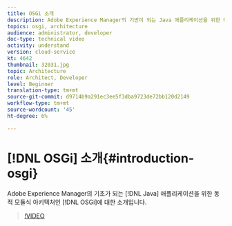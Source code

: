 ```yaml
---
title: OSGi 소개
description: Adobe Experience Manager의 기반이 되는 Java 애플리케이션을 위한 다이내믹한 모듈식 아키텍처인 OSGi를 소개합니다.
topics: osgi, architecture
audience: administrator, developer
doc-type: technical video
activity: understand
version: cloud-service
kt: 4642
thumbnail: 32031.jpg
topic: Architecture
role: Architect, Developer
level: Beginner
translation-type: tm+mt
source-git-commit: d9714b9a291ec3ee5f3dba9723de72bb120d2149
workflow-type: tm+mt
source-wordcount: '45'
ht-degree: 6%

---
```



# [!DNL OSGi] 소개{#introduction-osgi}

Adobe Experience Manager의 기초가 되는 [!DNL Java] 애플리케이션을 위한 동적 모듈식 아키텍처인 [!DNL OSGi]에 대한 소개입니다.

>[!VIDEO](https://video.tv.adobe.com/v/32031/?quality=12&learn=on)